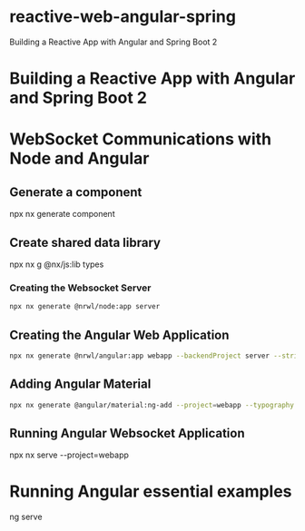 # reactive-web-angular-spring
Building a Reactive App with Angular and Spring Boot 2

# Building a Reactive App with Angular and Spring Boot 2

# WebSocket Communications with Node and Angular
## Generate a component 
npx nx generate component

## Create shared data library
npx nx g @nx/js:lib types

### Creating the Websocket Server
```bash
npx nx generate @nrwl/node:app server
```

## Creating the Angular Web Application
```bash
npx nx generate @nrwl/angular:app webapp --backendProject server --strict false --style scss --routing false
```

## Adding Angular Material
```bash
npx nx generate @angular/material:ng-add --project=webapp --typography false --theme indigo-pink --animations true
```

## Running Angular Websocket Application
npx nx serve --project=webapp

# Running Angular essential examples
ng serve
